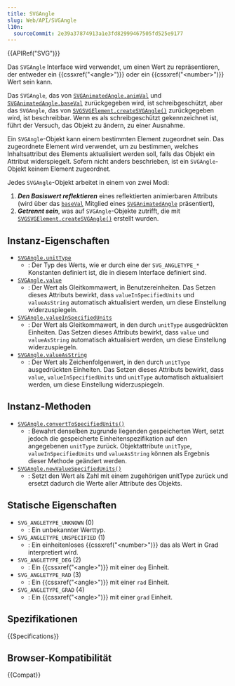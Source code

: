 ```yaml
---
title: SVGAngle
slug: Web/API/SVGAngle
l10n:
  sourceCommit: 2e39a37874913a1e3fd82999467505fd525e9177
---
```


{{APIRef("SVG")}}

Das `SVGAngle` Interface wird verwendet, um einen Wert zu repräsentieren, der entweder ein {{cssxref("&lt;angle&gt;")}} oder ein {{cssxref("&lt;number&gt;")}} Wert sein kann.

Das `SVGAngle`, das von [`SVGAnimatedAngle.animVal`](/de/docs/Web/API/SVGAnimatedAngle/animVal) und [`SVGAnimatedAngle.baseVal`](/de/docs/Web/API/SVGAnimatedAngle/baseVal) zurückgegeben wird, ist schreibgeschützt, aber das `SVGAngle`, das von [`SVGSVGElement.createSVGAngle()`](/de/docs/Web/API/SVGSVGElement/createSVGAngle) zurückgegeben wird, ist beschreibbar. Wenn es als schreibgeschützt gekennzeichnet ist, führt der Versuch, das Objekt zu ändern, zu einer Ausnahme.

Ein `SVGAngle`-Objekt kann einem bestimmten Element zugeordnet sein. Das zugeordnete Element wird verwendet, um zu bestimmen, welches Inhaltsattribut des Elements aktualisiert werden soll, falls das Objekt ein Attribut widerspiegelt. Sofern nicht anders beschrieben, ist ein `SVGAngle`-Objekt keinem Element zugeordnet.

Jedes `SVGAngle`-Objekt arbeitet in einem von zwei Modi:

1. **_Den Basiswert reflektieren_** eines reflektierten animierbaren Attributs (wird über das [`baseVal`](/de/docs/Web/API/SVGAnimatedAngle/baseVal) Mitglied eines [`SVGAnimatedAngle`](/de/docs/Web/API/SVGAnimatedAngle) präsentiert),
2. **_Getrennt sein_**, was auf `SVGAngle`-Objekte zutrifft, die mit [`SVGSVGElement.createSVGAngle()`](/de/docs/Web/API/SVGSVGElement/createSVGAngle) erstellt wurden.

## Instanz-Eigenschaften

- [`SVGAngle.unitType`](/de/docs/Web/API/SVGAngle/unitType)
  - : Der Typ des Werts, wie er durch eine der `SVG_ANGLETYPE_*` Konstanten definiert ist, die in diesem Interface definiert sind.
- [`SVGAngle.value`](/de/docs/Web/API/SVGAngle/value)
  - : Der Wert als Gleitkommawert, in Benutzereinheiten. Das Setzen dieses Attributs bewirkt, dass `valueInSpecifiedUnits` und `valueAsString` automatisch aktualisiert werden, um diese Einstellung widerzuspiegeln.
- [`SVGAngle.valueInSpecifiedUnits`](/de/docs/Web/API/SVGAngle/valueInSpecifiedUnits)
  - : Der Wert als Gleitkommawert, in den durch `unitType` ausgedrückten Einheiten. Das Setzen dieses Attributs bewirkt, dass `value` und `valueAsString` automatisch aktualisiert werden, um diese Einstellung widerzuspiegeln.
- [`SVGAngle.valueAsString`](/de/docs/Web/API/SVGAngle/valueAsString)
  - : Der Wert als Zeichenfolgenwert, in den durch `unitType` ausgedrückten Einheiten. Das Setzen dieses Attributs bewirkt, dass `value`, `valueInSpecifiedUnits` und `unitType` automatisch aktualisiert werden, um diese Einstellung widerzuspiegeln.

## Instanz-Methoden

- [`SVGAngle.convertToSpecifiedUnits()`](/de/docs/Web/API/SVGAngle/convertToSpecifiedUnits)
  - : Bewahrt denselben zugrunde liegenden gespeicherten Wert, setzt jedoch die gespeicherte Einheitenspezifikation auf den angegebenen `unitType` zurück. Objektattribute `unitType`, `valueInSpecifiedUnits` und `valueAsString` können als Ergebnis dieser Methode geändert werden.
- [`SVGAngle.newValueSpecifiedUnits()`](/de/docs/Web/API/SVGAngle/newValueSpecifiedUnits)
  - : Setzt den Wert als Zahl mit einem zugehörigen unitType zurück und ersetzt dadurch die Werte aller Attribute des Objekts.

## Statische Eigenschaften

- `SVG_ANGLETYPE_UNKNOWN` (0)
  - : Ein unbekannter Werttyp.
- `SVG_ANGLETYPE_UNSPECIFIED` (1)
  - : Ein einheitenloses {{cssxref("&lt;number&gt;")}} das als Wert in Grad interpretiert wird.
- `SVG_ANGLETYPE_DEG` (2)
  - : Ein {{cssxref("&lt;angle&gt;")}} mit einer `deg` Einheit.
- `SVG_ANGLETYPE_RAD` (3)
  - : Ein {{cssxref("&lt;angle&gt;")}} mit einer `rad` Einheit.
- `SVG_ANGLETYPE_GRAD` (4)
  - : Ein {{cssxref("&lt;angle&gt;")}} mit einer `grad` Einheit.

## Spezifikationen

{{Specifications}}

## Browser-Kompatibilität

{{Compat}}
